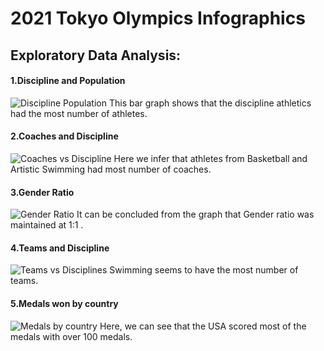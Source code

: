 # 2021 Tokyo Olympics Infographics
## Exploratory Data Analysis:
#### 1.Discipline and Population
![Discipline Population](https://user-images.githubusercontent.com/86224563/133128843-c951527c-66e7-48a0-af0d-2e59d7c8423f.PNG)
This bar graph shows that the discipline athletics had the most number of athletes.
#### 2.Coaches and Discipline
![Coaches vs  Discipline](https://user-images.githubusercontent.com/86224563/133128900-7b056fc2-5995-4034-9048-e9a06b5984f2.PNG)
Here we infer that athletes from Basketball and Artistic Swimming had most number of coaches.
#### 3.Gender Ratio
![Gender Ratio](https://user-images.githubusercontent.com/86224563/133128930-ec2a6df2-8051-4ae0-9ad7-ead8b37a19aa.PNG)
It can be concluded from the graph that Gender ratio was maintained at 1:1 .
#### 4.Teams and Discipline
![Teams vs Disciplines](https://user-images.githubusercontent.com/86224563/133128970-607d0c60-b290-4767-a09a-dd59d6fc342e.PNG)
Swimming seems to have the most number of teams.
#### 5.Medals won by country
![Medals by country](https://user-images.githubusercontent.com/86224563/133129002-ae6a243b-3ebf-4d66-8011-543b6f03b7ed.PNG)
Here, we can see that the USA scored most of the medals with over 100 medals.
